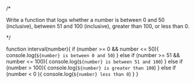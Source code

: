 /*

Write a function that logs whether a number is between 0 and 50 (inclusive), between 51 and 100 (inclusive), greater than 100, or less than 0.

*/

function interval(number){
    if (number >= 0 && number <= 50){
        console.log(`${number} is between 0 and 50`)
    } else if (number >= 51 && number <= 100){
        console.log(`${number} is between 51 and 100`)
    } else if (number > 100){
        console.log(`${number} is greater than 100`) 
    } else if (number < 0 ){
        console.log(`${number} less than 0`) 
    }
}

